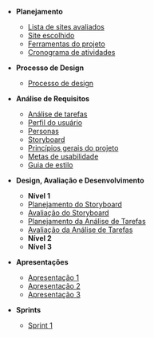 - **Planejamento**
  - [Lista de sites avaliados](docs/planejamento/lista_sites.md)
  - [Site escolhido](docs/planejamento/site.md)
  - [Ferramentas do projeto](docs/planejamento/ferramentas.md)
  - [Cronograma de atividades](docs/planejamento/cronograma.md)

- **Processo de Design**
  - [Processo de design](docs/processo_design/processo_design.md)
  
- **Análise de Requisitos**
  - [Análise de tarefas](docs/analise_requisitos/contexto_uso/analise_tarefas.md)
  - [Perfil do usuário](docs/analise_requisitos/contexto_uso/perfil_usuario.md)
  - [Personas](docs/analise_requisitos/contexto_uso/personas.md)
  - [Storyboard](docs/analise_requisitos/contexto_uso/storyboard.md)
  - [Princípios gerais do projeto](docs/analise_requisitos/principios_projeto.md)
  - [Metas de usabilidade](docs/analise_requisitos/metas_usabilidade.md)
  - [Guia de estilo](docs/analise_requisitos/guia_estilo.md)

- **Design, Avaliação e Desenvolvimento**
  - **Nível 1**
  - [Planejamento do Storyboard](docs/design_avaliacao_desenvolvimento/nivel_1/planejamento_storyboard.md)
  - [Avaliação do Storyboard](docs/design_avaliacao_desenvolvimento/nivel_1/avaliacao_storyboard.md)
  - [Planejamento da Análise de Tarefas](docs/design_avaliacao_desenvolvimento/nivel_1/planejamento_analise_tarefas.md)
  - [Avaliação da Análise de Tarefas](docs/design_avaliacao_desenvolvimento/nivel_1/avaliacao_analise_tarefas.md) 
  - **Nível 2**
  - **Nível 3**

- **Apresentações**
  - [Apresentação 1](docs/apresentacoes/apresentacao1.md)
  - [Apresentação 2](docs/apresentacoes/apresentacao2.md)
  - [Apresentação 3](docs/apresentacoes/apresentacao3.md)

- **Sprints**
  - [Sprint 1](docs/sprint/healtcheck.md)
